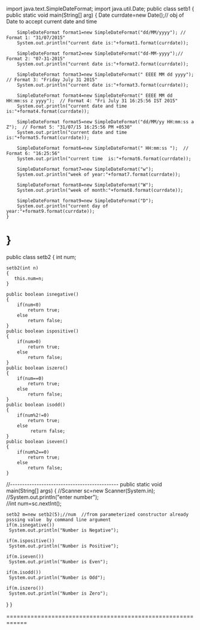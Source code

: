 import java.text.SimpleDateFormat;
import java.util.Date;
public class setb1
{
 public static void main(String[] arg)
    {
        Date currdate=new Date();// obj of Date to accept current date and time
       
        SimpleDateFormat format1=new SimpleDateFormat("dd/MM/yyyy"); // Format 1: "31/07/2015"
        System.out.println("current date is:"+format1.format(currdate));
        
        SimpleDateFormat format2=new SimpleDateFormat("dd-MM-yyyy");// Format 2: "07-31-2015"
        System.out.println("current date is:"+format2.format(currdate));

        SimpleDateFormat format3=new SimpleDateFormat(" EEEE MM dd yyyy"); // Format 3: "Friday July 31 2015"
        System.out.println("current date is:"+format3.format(currdate));

        SimpleDateFormat format4=new SimpleDateFormat(" EEEE MM dd HH:mm:ss z yyyy");  // Format 4: "Fri July 31 16:25:56 IST 2015"
        System.out.println("current date and time is:"+format4.format(currdate));
 
        SimpleDateFormat format5=new SimpleDateFormat("dd/MM/yy HH:mm:ss a Z");  // Format 5: "31/07/15 16:25:56 PM +0530"
        System.out.println("current date and time  is:"+format5.format(currdate));

        SimpleDateFormat format6=new SimpleDateFormat(" HH:mm:ss ");  // Format 6: "16:25:56"
        System.out.println("current time  is:"+format6.format(currdate));

        SimpleDateFormat format7=new SimpleDateFormat("w"); 
        System.out.println("week of year:"+format7.format(currdate));

        SimpleDateFormat format8=new SimpleDateFormat("W"); 
        System.out.println("week of month:"+format8.format(currdate));

        SimpleDateFormat format9=new SimpleDateFormat("D"); 
        System.out.println("current day of year:"+format9.format(currdate));
    }
}
======================================================================================

public class setb2 
{
    int num;
  
    setb2(int n)
    {
       this.num=n;
    }

    public boolean isnegative()
    {
        if(num<0)
            return true;
        else
            return false;
    }
    public boolean ispositive()
    {
        if(num>0)
            return true;
        else
            return false;
    }
    public boolean iszero()
    {
        if(num==0)
            return true;
        else
            return false;
    }
    public boolean isodd()
    {
        if(num%2!=0)
            return true;
        else
             return false;
    }
    public boolean iseven()
    {
        if(num%2==0)
            return true;
        else
            return false;
    }
//---------------------------------------------
public static void main(String[] args)
{
    //Scanner sc=new Scanner(System.in);
    //System.out.println("enter number");      
    //int num=sc.nextInt();

    setb2 m=new setb2(5);//num  //from parameterized constructor already psssing value  by command line argument
    if(m.isnegative())
     System.out.println("Number is Negative");

    if(m.ispositive())
     System.out.println("Number is Positive");

    if(m.iseven())
     System.out.println("Number is Even");

    if(m.isodd())
     System.out.println("Number is Odd");

    if(m.iszero())
     System.out.println("Number is Zero");
     
   }
}


============================================================
